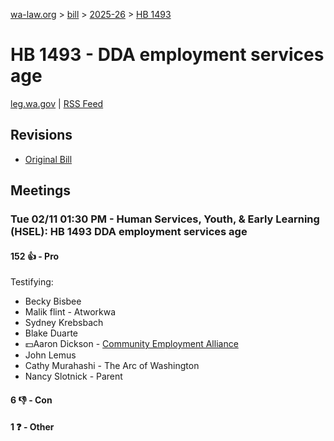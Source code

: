 [wa-law.org](/) > [bill](/bill/) > [2025-26](/bill/2025-26/) > [HB 1493](/bill/2025-26/hb/1493/)

# HB 1493 - DDA employment services age
[leg.wa.gov](https://app.leg.wa.gov/billsummary?BillNumber=1493&Year=2025&Initiative=false) | [RSS Feed](./rss.xml)

## Revisions
* [Original Bill](1/)

## Meetings
### Tue 02/11 01:30 PM - Human Services, Youth, & Early Learning (HSEL): HB 1493 DDA employment services age
#### 152 👍 - Pro
Testifying:
* Becky Bisbee
* Malik flint - Atworkwa
* Sydney Krebsbach
* Blake Duarte
* 💵Aaron Dickson - [Community Employment Alliance](/org/community_employment_alliance/)
* John Lemus
* Cathy Murahashi - The Arc of Washington
* Nancy Slotnick - Parent

#### 6 👎 - Con

#### 1 ❓ - Other
